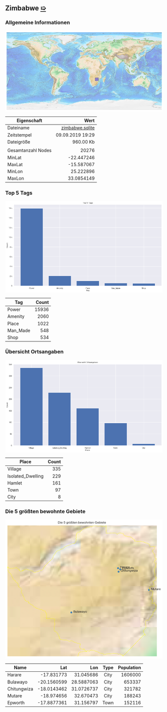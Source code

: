 ## Zimbabwe [&#10159;](zimbabwe.sqlite)

### Allgemeine Informationen

![Overview](./Images/zimbabwe_overview.png)

|Eigenschaft|Wert|
|-|-:|
Dateiname|[zimbabwe.sqlite](zimbabwe.sqlite)|
Zeitstempel|09.09.2019 19:29|
Dateigr&ouml;&szlig;e|960.00 Kb|
|||
Gesamtanzahl Nodes|20276|
|MinLat|-22.447246|
|MaxLat|-15.587067|
|MinLon|25.222896|
|MaxLon|33.0854149|

### Top 5 Tags

![Tags](./Images/zimbabwe_tags.png)

|Tag|Count|
|-|-:|
|Power|15936|
|Amenity|2060|
|Place|1022|
|Man_Made|548|
|Shop|534|

### &Uuml;bersicht Ortsangaben

![Places](./Images/zimbabwe_places.png)

|Place|Count|
|-|-:|
|Village|335|
|Isolated_Dwelling|229|
|Hamlet|161|
|Town|97|
|City|8|

### Die 5 gr&ouml;&szlig;ten bewohnte Gebiete

![Places](./Images/zimbabwe_topplaces.png)

|Name|Lat|Lon|Type|Population|
|----|--:|--:|:--:|---------:|
|Harare|-17.831773|31.045686|City|1606000|
|Bulawayo|-20.1560599|28.5887063|City|653337|
|Chitungwiza|-18.0143462|31.0726737|City|321782|
|Mutare|-18.974656|32.670473|City|188243|
|Epworth|-17.8877361|31.156797|Town|152116|
